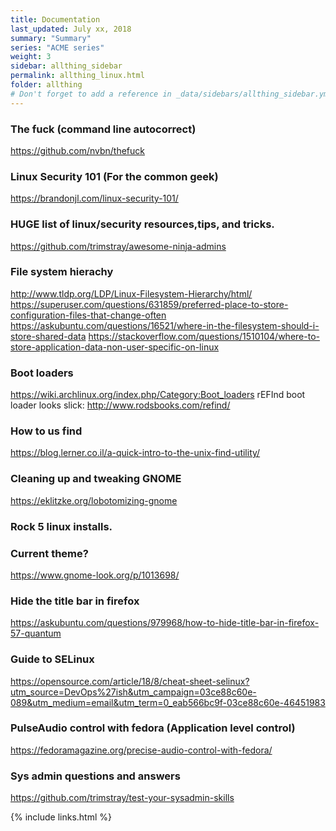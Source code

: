 ```yaml
---
title: Documentation 
last_updated: July xx, 2018
summary: "Summary"
series: "ACME series"
weight: 3
sidebar: allthing_sidebar
permalink: allthing_linux.html
folder: allthing
# Don't forget to add a reference in _data/sidebars/allthing_sidebar.yml and/or _data/topnav.yml 
---
```


### The fuck (command line autocorrect)
https://github.com/nvbn/thefuck

### Linux Security 101 (For the common geek)
https://brandonjl.com/linux-security-101/

### HUGE list of linux/security resources,tips, and tricks.
https://github.com/trimstray/awesome-ninja-admins

### File system hierachy
http://www.tldp.org/LDP/Linux-Filesystem-Hierarchy/html/
https://superuser.com/questions/631859/preferred-place-to-store-configuration-files-that-change-often
https://askubuntu.com/questions/16521/where-in-the-filesystem-should-i-store-shared-data
https://stackoverflow.com/questions/1510104/where-to-store-application-data-non-user-specific-on-linux

### Boot loaders
https://wiki.archlinux.org/index.php/Category:Boot_loaders
rEFInd boot loader looks slick: http://www.rodsbooks.com/refind/

### How to us find
https://blog.lerner.co.il/a-quick-intro-to-the-unix-find-utility/

### Cleaning up and tweaking GNOME
https://eklitzke.org/lobotomizing-gnome

### Rock 5 linux installs. 

### Current theme?
https://www.gnome-look.org/p/1013698/

### Hide the title bar in firefox
https://askubuntu.com/questions/979968/how-to-hide-title-bar-in-firefox-57-quantum

### Guide to SELinux
https://opensource.com/article/18/8/cheat-sheet-selinux?utm_source=DevOps%27ish&utm_campaign=03ce88c60e-089&utm_medium=email&utm_term=0_eab566bc9f-03ce88c60e-46451983

### PulseAudio control with fedora (Application level control)
https://fedoramagazine.org/precise-audio-control-with-fedora/

### Sys admin questions and answers
https://github.com/trimstray/test-your-sysadmin-skills

{% include links.html %}
